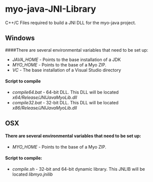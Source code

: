 # myo-java-JNI-Library

C++/C Files required to build a JNI DLL for the myo-java project.

## Windows

####There are several environmental variables that need to be set up:

* *JAVA_HOME* - Points to the base installation of a JDK
* *MYO_HOME* - Points to the base of a Myo ZIP. 
* *VC* - The base installation of a Visual Studio directory

#### Script to compile
* *compile64.bat* - 64-bit DLL. This DLL will be located *x64/Release/JNIJavaMyoLib.dll*
* *compile32.bat* - 32-bit DLL. This DLL will be located *x86/Release/JNIJavaMyoLib.dll*

## OSX

#### There are several environmental variables that need to be set up:

* *MYO_HOME* - Points to the base of a Myo ZIP. 

#### Script to compile:
* *compile.sh* - 32-bit and 64-bit dynamic library. This JNLIB will be located *libmyo.jnilib*